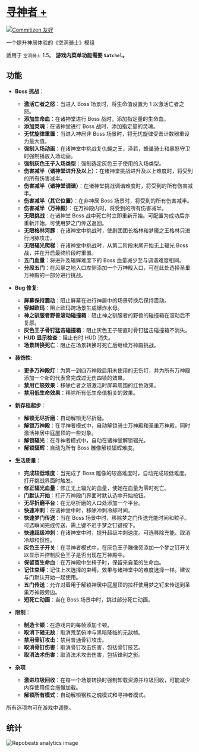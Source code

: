 # [寻神者 +](https://github.com/Clazex/HollowKnight.GodSeekerPlus)

[![Commitizen 友好](https://img.shields.io/badge/commitizen-友好-brightgreen.svg)](http://commitizen.github.io/cz-cli/)

一个提升神居体验的《空洞骑士》模组

适用于 `空洞骑士` 1.5。
**游戏内菜单功能需要 `Satchel`。**

## 功能

- **Boss 挑战**：
  + **激活亡者之怒**：当进入 Boss 场景时，将生命值设置为 1 以激活亡者之怒。
  + **添加生命血**：在诸神堂进行 Boss 战时，添加指定量的生命血。
  + **添加灵魂**：在诸神堂进行 Boss 战时，添加指定量的灵魂。
  + **无忧旋律重置**：当进入神居非 Boss 场景时，将无忧旋律受击计数器重设为最大值。
  + **强制入场动画**：在诸神堂中挑战复仇蝇之王，泽若，蜂巢骑士和暴怒守卫时强制播放入场动画。
  + **强制灰色王子入场类型**：强制选定灰色王子使用的入场类型。
  + **伤害减半（诸神堂进升及以上）**：在诸神堂挑战进升及以上难度时，将受到的所有伤害减半。
  + **伤害减半（诸神堂调谐）**：在诸神堂挑战调谐难度时，将受到的所有伤害减半。
  + **伤害减半（其它位置）**：在非神居 Boss 场景时，将受到的所有伤害减半。
  + **伤害减半（万神殿）**：在万神殿内时，将受到的所有伤害减半。
  + **无限挑战**：在诸神堂 Boss 战中死亡时立即重新开始。可配置为成功后亦重新开始。可使用梦之门传送返回。
  + **无限格林河豚**：在诸神堂中挑战时，使剧团团长格林和梦魇之王格林只进行河豚攻击。
  + **无限辐光爬梯**：在诸神堂中挑战时，从第二阶段末尾开始无上辐光 Boss 战，并在开启最终阶段时重置。
  + **五门血量**：将进升及辐辉难度下的 Boss 血量减少至与调谐难度相同。
  + **分段五门**：在风暴之地入口左侧添加一个万神殿入口，可在此处选择圣巢万神殿的一部分进行挑战。

- **Bug 修复**:
  + **屏幕保持震动**：阻止屏幕在进行神居中的场景转换后保持震动。
  + **穿越欧玛**：阻止欧玛跨场景生成爆炸水母。
  + **神之驯服者野兽滚动碰撞箱**：阻止神之驯服者的野兽的碰撞箱在滚动后不复原。
  + **灰色王子骨钉猛击碰撞箱**：阻止灰色王子硬直时骨钉猛击碰撞箱不消失。
  + **HUD 显示检查**：阻止有时 HUD 消失。
  + **场景转换死亡**：阻止在场景转换时死亡后继续万神殿挑战。

- **装饰性**:
  + **更多万神殿灯**：为第一到四万神殿启用未使用的无伤灯，并为所有万神殿添加一个新的代表曾完成过无伤四锁的效果。
  + **禁用亡怒效果**：移除亡者之怒激活时屏幕周围的红色效果。
  + **禁用低生命效果**：移除所有低生命值相关的效果。

- **新存档起步**：
  + **解锁无尽折磨**：自动解锁无尽折磨。
  + **解锁万神殿**：在寻神者模式中，自动解锁骑士万神殿和圣巢万神殿，同时激活神居中庭屋顶的一些对象。
  + **解锁辐光**：在寻神者模式中，自动在诸神堂解锁辐光。
  + **解锁辐辉**：自动为所有 Boss 雕像解锁辐辉难度。

- **生活质量**：
  + **完成较低难度**：当完成了 Boss 雕像的较高难度时，自动完成较低难度。打开挑战界面时触发。
  + **修正辐光血量**：修正无上辐光的血量，使她在血量为零时死亡。
  + **门默认开始**：打开万神殿门界面时默认选中开始按钮。
  + **无尽折磨平台**：在无尽折磨的入口处添加一个平台。
  + **快速冲刺**：在诸神堂中时，移除冲刺冷却时间。
  + **快速梦门传送**：当在 Boss 场景中时，移除梦之门传送充能时间和粒子。可选瞬间完成传送，需上键不迟于梦之钉键按下。
  + **快速超级冲刺**：在诸神堂中时，提升超级冲刺速度。可选移除充能、取消冷却和惯性。
  + **灰色王子开关**：在寻神者模式中，在灰色王子雕像旁添加一个梦之钉开关以显示并控制灰色王子是否出现在万神殿中。
  + **保留茧生命血**：在万神殿中坐椅子时，保留来自茧的生命血。
  + **记住束缚**：记住上次选择的束缚，效果与诸神堂中的难度选择一样。建议与门默认开始一起使用。
  + **五门传送**：允许对着用于解锁神居中庭屋顶的拉杆使用梦之钉来传送到圣巢万神殿旁边。
  + **短死亡动画**：当在 Boss 场景中时，跳过部分死亡动画。

- **限制**：
  + **制造卡顿**：在游戏内的每帧添加卡顿。
  + **取消下砸无敌**：取消荒芜俯冲与黑暗降临的无敌帧。
  + **禁用骨钉攻击**：禁用普通骨钉攻击。
  + **取消骨钉伤害**：取消骨钉攻击伤害，包括骨钉技艺。
  + **取消法术伤害**：取消法术攻击伤害，包括锋利之影。

- **杂项**
  + **激进垃圾回收**：在每一个场景转换时强制卸载资源并垃圾回收，可能减少内存使用但会拖慢加载。
  + **解锁所有模式**：自动解锁钢铁之魂模式和寻神者模式。

所有选项均可在游戏中调整。

## 统计

![Repobeats analytics image](https://repobeats.axiom.co/api/embed/65e526723e20438fd78f8e117dee0a55cca44715.svg)
